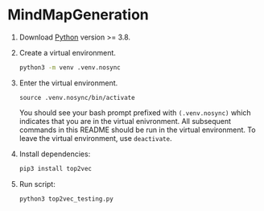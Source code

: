 # MindMapGeneration

1. Download [Python](https://www.python.org) version >= 3.8.

1. Create a virtual environment.
    ```bash
    python3 -m venv .venv.nosync
    ```

1. Enter the virtual environment.
    ```
    source .venv.nosync/bin/activate
    ```
    You should see your bash prompt prefixed with `(.venv.nosync)` which
    indicates that you are in the virtual enivronment. All subsequent commands
    in this README should be run in the virtual environment. To leave the
    virtual environment, use `deactivate`.

1. Install dependencies:
    ```bash
    pip3 install top2vec
    ```

1. Run script:
    ```bash
    python3 top2vec_testing.py
    ```
